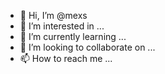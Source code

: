 - 👋 Hi, I’m @mexs
- 👀 I’m interested in ...
- 🌱 I’m currently learning ...
- 💞️ I’m looking to collaborate on ...
- 📫 How to reach me ...

<!---
mexs/mexs is a ✨ special ✨ repository because its `README.md` (this file) appears on your GitHub profile.
You can click the Preview link to take a look at your changes.
--->
